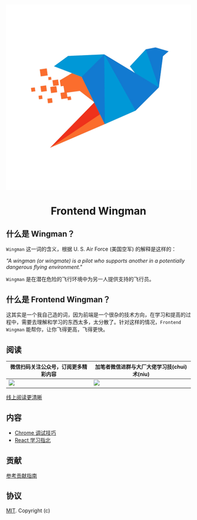 <img align="center" src='./wingman.png' />

<h1 align="center">
  Frontend Wingman
</h1>

## 什么是  Wingman？

`Wingman` 这一词的含义，根据 U. S. Air Force (美国空军) 的解释是这样的：

*"A wingman (or wingmate) is a pilot who supports another in a potentially dangerous flying environment."*

`Wingman` 是在潜在危险的飞行环境中为另一人提供支持的飞行员。

## 什么是 Frontend Wingman？

这其实是一个我自己造的词，因为前端是一个很杂的技术方向，在学习和提高的过程中，需要去理解和学习的东西太多，太分散了。针对这样的情况，`Frontend Wingman` 能帮你，让你飞得更高，飞得更快。

## 阅读

| 微信扫码关注公众号，订阅更多精彩内容                                                                 | 加笔者微信进群与大厂大佬学习技(chui)术(niu)                       |
| ---------------------------------------------------------------------------------------------------- | --------------------------------------------------------------------------------------------------- |
| <img src="https://wingman-1300536089.cos.ap-shanghai.myqcloud.com/static/qrcode.gif" width="500px; " /> | <img src="https://wingman-1300536089.cos.ap-shanghai.myqcloud.com/static/WECHAT_QR_CODE.jpeg" width="260px; " /> |

[线上阅读更清晰](http://localhost:8080/)

## 内容

* [Chrome 调试技巧](./Chrome.README.md)
* [React 学习指北](./React.README.md)

## 贡献

[参考贡献指南](./Contribution.README.md)

## 协议

[MIT](LICENSE). Copyright (c)

